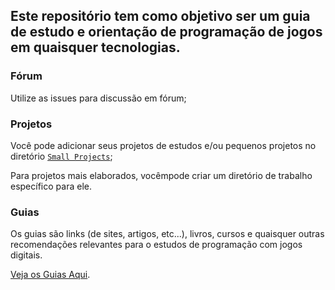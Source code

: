 ## Este repositório tem como objetivo ser um guia de estudo e orientação de programação de jogos em quaisquer tecnologias.

### Fórum

Utilize as issues para discussão em fórum;

### Projetos

Você pode adicionar seus projetos de estudos e/ou pequenos projetos no diretório [`Small Projects`](small-projects.md);

Para projetos mais elaborados, vocêmpode criar um diretório de trabalho específico para ele.

### Guias

Os guias são links (de sites, artigos, etc...), livros, cursos e quaisquer outras recomendações relevantes para o estudos de programação com jogos digitais.

[Veja os Guias Aqui](guias.md).